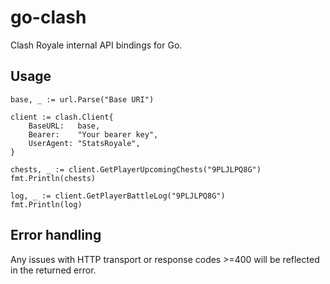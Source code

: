 # go-clash

Clash Royale internal API bindings for Go.

## Usage

```
base, _ := url.Parse("Base URI")

client := clash.Client{
    BaseURL:   base,
    Bearer:    "Your bearer key",
    UserAgent: "StatsRoyale",
}

chests, _ := client.GetPlayerUpcomingChests("9PLJLPQ8G")
fmt.Println(chests)

log, _ := client.GetPlayerBattleLog("9PLJLPQ8G")
fmt.Println(log)
```

## Error handling

Any issues with HTTP transport or response codes >=400 will be reflected in the returned error.